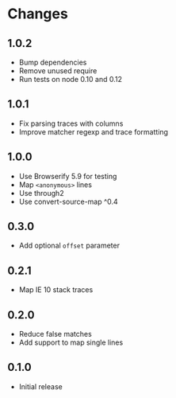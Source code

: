 # Changes

## 1.0.2

- Bump dependencies
- Remove unused require
- Run tests on node 0.10 and 0.12

## 1.0.1

- Fix parsing traces with columns
- Improve matcher regexp and trace formatting

## 1.0.0

- Use Browserify 5.9 for testing
- Map `<anonymous>` lines
- Use through2
- Use convert-source-map ^0.4

## 0.3.0

- Add optional `offset` parameter

## 0.2.1

- Map IE 10 stack traces

## 0.2.0

- Reduce false matches
- Add support to map single lines

## 0.1.0

- Initial release
